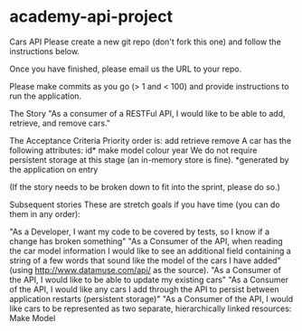 # academy-api-project

Cars API
Please create a new git repo (don't fork this one) and follow the instructions below.

Once you have finished, please email us the URL to your repo.

Please make commits as you go (> 1 and < 100) and provide instructions to run the application.

The Story
"As a consumer of a RESTFul API, I would like to be able to add, retrieve, and remove cars."

The Acceptance Criteria
Priority order is:
add
retrieve
remove
A car has the following attributes:
id*
make
model
colour
year
We do not require persistent storage at this stage (an in-memory store is fine).
*generated by the application on entry

(If the story needs to be broken down to fit into the sprint, please do so.)

Subsequent stories
These are stretch goals if you have time (you can do them in any order):

"As a Developer, I want my code to be covered by tests, so I know if a change has broken something"
"As a Consumer of the API, when reading the car model information I would like to see an additional field containing a string of a few words that sound like the model of the cars I have added" (using http://www.datamuse.com/api/ as the source).
"As a Consumer of the API, I would like to be able to update my existing cars"
"As a Consumer of the API, I would like any cars I add through the API to persist between application restarts (persistent storage)"
"As a Consumer of the API, I would like cars to be represented as two separate, hierarchically linked resources:
Make
Model
